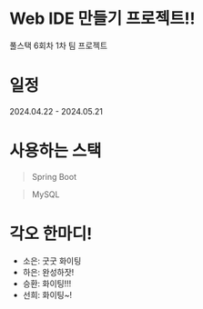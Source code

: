 # Web IDE 만들기 프로젝트!!
풀스택 6회차 1차 팀 프로젝트

# 일정
2024.04.22 - 2024.05.21

# 사용하는 스택
> Spring Boot

> MySQL

# 각오 한마디!
* 소은: 굿굿 화이팅
* 하은: 완성하잣!
* 승환: 화이팅!!!
* 선희: 화이팅~!